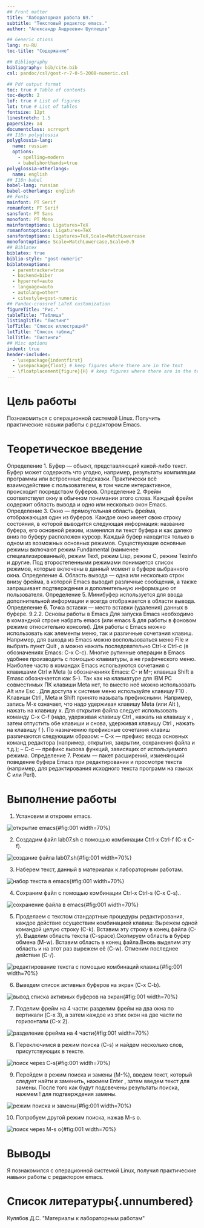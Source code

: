 ```yaml
---
## Front matter
title: "Лабораторная работа №9."
subtitle: "Текстовый редактор emacs."
author: "Александр Андреевич Шуплецов"

## Generic otions
lang: ru-RU
toc-title: "Содержание"

## Bibliography
bibliography: bib/cite.bib
csl: pandoc/csl/gost-r-7-0-5-2008-numeric.csl

## Pdf output format
toc: true # Table of contents
toc-depth: 2
lof: true # List of figures
lot: true # List of tables
fontsize: 12pt
linestretch: 1.5
papersize: a4
documentclass: scrreprt
## I18n polyglossia
polyglossia-lang:
  name: russian
  options:
	- spelling=modern
	- babelshorthands=true
polyglossia-otherlangs:
  name: english
## I18n babel
babel-lang: russian
babel-otherlangs: english
## Fonts
mainfont: PT Serif
romanfont: PT Serif
sansfont: PT Sans
monofont: PT Mono
mainfontoptions: Ligatures=TeX
romanfontoptions: Ligatures=TeX
sansfontoptions: Ligatures=TeX,Scale=MatchLowercase
monofontoptions: Scale=MatchLowercase,Scale=0.9
## Biblatex
biblatex: true
biblio-style: "gost-numeric"
biblatexoptions:
  - parentracker=true
  - backend=biber
  - hyperref=auto
  - language=auto
  - autolang=other*
  - citestyle=gost-numeric
## Pandoc-crossref LaTeX customization
figureTitle: "Рис."
tableTitle: "Таблица"
listingTitle: "Листинг"
lofTitle: "Список иллюстраций"
lotTitle: "Список таблиц"
lolTitle: "Листинги"
## Misc options
indent: true
header-includes:
  - \usepackage{indentfirst}
  - \usepackage{float} # keep figures where there are in the text
  - \floatplacement{figure}{H} # keep figures where there are in the text
---
```


# Цель работы

Познакомиться с операционной системой Linux. Получить практические навыки работы с редактором Emacs.

# Теоретическое введение

Определение 1. Буфер — объект, представляющий какой-либо текст. Буфер может содержать что угодно, например, результаты компиляции программы или встроенные подсказки. Практически всё взаимодействие с пользователем, в том числе интерактивное, происходит посредством буферов.
Определение 2. Фрейм соответствует окну в обычном понимании этого слова. Каждый фрейм содержит область вывода и одно или несколько окон Emacs.
Определение 3. Окно — прямоугольная область фрейма, отображающая один из буферов. Каждое окно имеет свою строку состояния, в которой выводится следующая информация: название буфера, его основной режим, изменялся ли текст буфера и как далеко вниз по буферу расположен курсор. Каждый буфер находится только в одном из возможных основных режимов. Существующие основные режимы включают режим Fundamental (наименее специализированный), режим Text, режим Lisp, режим С, режим Texinfo и другие. Под второстепенными режимами понимается список режимов, которые включены в данный момент в буфере выбранного окна.
Определение 4. Область вывода — одна или несколько строк внизу фрейма, в которой Emacs выводит различные сообщения, а также запрашивает подтверждения и дополнительную информацию от пользователя.
Определение 5. Минибуфер используется для ввода дополнительной информации и всегда отображается в области вывода.
Определение 6. Точка вставки — место вставки (удаления) данных в буфере.
9.2.2. Основы работы в Emacs
Для запуска Emacs необходимо в командной строке набрать emacs (или emacs & для работы в фоновом режиме относительно консоли). Для работы с Emacs можно использовать как элементы меню, так и различные сочетания клавиш. Например, для выхода из Emacs можно воспользоваться меню File и выбрать пункт Quit , а можно нажать последовательно Ctrl-x Ctrl-c (в обозначениях Emacs: C-x C-c). Многие рутинные операции в Emacs удобнее производить с помощью клавиатуры, а не
графического меню. Наиболее часто в командах Emacs используются сочетания c клавишами Ctrl и Meta (в обозначениях Emacs: C- и M-; клавиша Shift в Emasc обозначается как S-). Так как на клавиатуре для IBM PC совместимых ПК клавиши Meta нет, то вместо неё можно использовать Alt или Esc . Для доступа к системе меню используйте клавишу F10 .
Клавиши Ctrl , Meta и Shift принято называть префиксными. Например, запись M-x означает, что надо удерживая клавишу Meta (или Alt ), нажать на клавишу x. Для открытия файла следует использовать команду C-x C-f (надо, удерживая клавишу Ctrl , нажать на клавишу x , затем отпустить обе клавиши и снова, удерживая клавишу Ctrl , нажать на
клавишу f ). По назначению префиксные сочетания клавиш различаются следующим образом:
– C-x — префикс ввода основных команд редактора (например, открытия, закрытии,
сохранения файла и т.д.);
– C-c — префикс вызова функций, зависящих от используемого режима.
Определение 7. Режим — пакет расширений, изменяющий поведение буфера Emacs при
редактировании и просмотре текста (например, для редактирования исходного текста
программ на языках С или Perl).

# Выполнение работы

1. Установим и откроем emacs.

![открытие emacs](image/1.png){#fig:001 width=70%}

2. Cоздадим файл lab07.sh с помощью комбинации Ctrl-x Ctrl-f (C-x C-f).

![создание файла lab07.sh](image/2.png){#fig:001 width=70%}

3. Наберем текст, данный в материалах к лабораторным работам.

![набор текста в emacs](image/3.png){#fig:001 width=70%}

4. Cохраним файл с помощью комбинации Ctrl-x Ctrl-s (C-x C-s)..

![сохранение файла в emacs](image/4.png){#fig:001 width=70%}

5. Проделаем с текстом стандартные процедуры редактирования, каждое действие осуществим комбинацией клавиш:
Вырежем одной командой целую строку (С-k). Вставим эту строку в конец файла (C-y). Выделим область текста (C-space).Скопируем область в буфер обмена (M-w). Вставим область в конец файла.Вновь выделим эту область и на этот раз вырежем её (C-w). Отменим последнее действие (C-/).

![редактирование текста с помощью комбинаций клавиш](image/5.png){#fig:001 width=70%}

6. Выведем список активных буферов на экран (C-x C-b).

![вывод списка активных буферов на экран](image/7.png){#fig:001 width=70%}

7. Поделим фрейм на 4 части: разделим фрейм на два окна по вертикали (C-x 3), а затем каждое из этих окон на две части по горизонтали (C-x 2).

![разделение фрейма на 4 части](image/8.png){#fig:001 width=70%}

8. Переключимся в режим поиска (C-s) и найдем несколько слов, присутствующих в тексте.

![поиск через C-s](image/9.1.png){#fig:001 width=70%}

9. Перейдем в режим поиска и замены (M-%), введем текст, который следует найти
и заменить, нажмем Enter , затем введем текст для замены. После того как будут
подсвечены результаты поиска, нажмем ! для подтверждения замены.

![режим поиска и замены](image/9.4.png){#fig:001 width=70%}

10. Попробуем другой режим поиска, нажав M-s o.

![поиск через M-s o](image/9.5.png){#fig:001 width=70%}

# Выводы

Я познакомился с операционной системой Linux, получил практические навыки работы с редактором emacs.

# Список литературы{.unnumbered}

Кулябов Д.С. "Материалы к лабораторным работам"

